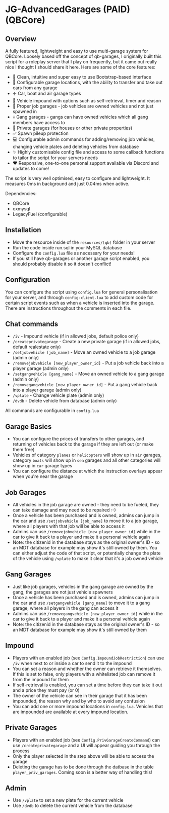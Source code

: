 # JG-AdvancedGarages (PAID)(QBCore)

## Overview

A fully featured, lightweight and easy to use multi-garage system for QBCore. Loosely based off the concept of qb-garages, I originally built this script for a roleplay server that I play on frequently, but it came out really nice I thought I should share it here. Here are some of the core features:

- 💎 Clean, intuitive and super easy to use Bootstrap-based interface
- 🚗 Configurable garage locations, with the ability to transfer and take out cars from any garage
- ✈️ Car, boat and air garage types
- 🚧 Vehicle impound with options such as self-retrieval, timer and reason
- 🧰 Proper job garages - job vehicles are owned vehicles and not just spawned in
- 💀 Gang garages - gangs can have owned vehicles which all gang members have access to
- 🏡 Private garages (for houses or other private properties)
- ✅ Spawn pileup protection
- 💻 Configurable admin commands for adding/removing job vehicles, changing vehicle plates and deleting vehicles from database
- ✨ Highly customisable config file and access to some callback functions to tailor the script for your servers needs
- ❤️ Responsive, one-to-one personal support available via Discord and updates to come!

The script is very well optimised, easy to configure and lightweight. It measures 0ms in background and just 0.04ms when active.

Dependencies:

- QBCore
- oxmysql
- LegacyFuel (configurable)

## Installation

- Move the resource inside of the `resources/[qb]` folder in your server
- Run the code inside run.sql in your MySQL database
- Configure the `config.lua` file as necessary for your needs!
- If you still have qb-garages or another garage script enabled, you should probably disable it so it doesn't conflict!

## Configuration

You can configure the script using `config.lua` for general personalisation for your server, and through `config-client.lua` to add custom code for certain script events such as when a vehicle is inserted into the garage. There are instructions throughout the comments in each file.

## Chat commands

- `/iv` - Impound vehicle (if in allowed jobs, default police only)
- `/createprivategarage` - Create a new private garage (if in allowed jobs, default realestate only)
- `/setjobvehicle [job_name]` - Move an owned vehicle to a job garage (admin only)
- `/removejobvehicle [new_player_owner_id]` - Put a job vehicle back into a player garage (admin only)
- `/setgangvehicle [gang_name]` - Move an owned vehicle to a gang garage (admin only)
- `/removegangvehicle [new_player_owner_id]` - Put a gang vehicle back into a player garage (admin only)
- `/vplate` - Change vehicle plate (admin only)
- `/dvdb` - Delete vehicle from database (admin only)

All commands are configurable in `config.lua`

## Garage Basics

- You can configure the prices of transfers to other garages, and returning of vehicles back to the garage if they are left out (or make them free)
- Vehicles of category `planes` or `helicopters` will show up in `air` garages, category `boats` will show up in `sea` garages and all other categories will show up in `car` garage types
- You can configure the distance at which the instruction overlays appear when you're near the garage

## Job Garages

- All vehicles in the job garage are owned - they need to be fueled, they can take damage and may need to be repaired :-)
- Once a vehicle has been purchased and is owned, admins can jump in the car and use `/setjobvehicle [job_name]` to move it to a job garage, where all players with that job will be able to access it
- Admins can use `/removejobvehicle [new_player_owner_id]` while in the car to give it back to a player and make it a personal vehicle again
- Note: the citizenid in the database stays as the original owner's ID - so an MDT database for example may show it's still owned by them. You can either adjust the code of that script, or potentially change the plate of the vehicle using `/vplate` to make it clear that it's a job owned vehicle

## Gang Garages

- Just like job garages, vehicles in the gang garage are owned by the gang, the garages are not just vehicle spawners
- Once a vehicle has been purchased and is owned, admins can jump in the car and use `/setgangvehicle [gang_name]` to move it to a gang garage, where all players in the gang can access it
- Admins can use `/removegangvehicle [new_player_owner_id]` while in the car to give it back to a player and make it a personal vehicle again
- Note: the citizenid in the database stays as the original owner's ID - so an MDT database for example may show it's still owned by them

## Impound

- Players with an enabled job (see `Config.ImpoundJobRestriction`) can use `/iv` when next to or inside a car to send it to the impound
- You can set a reason and whether the owner can retrieve it themselves. If this is set to false, only players with a whitelisted job can remove it from the impound for them
- If self-retrieval is enabled, you can set a time before they can take it out and a price they must pay (or 0)
- The owner of the vehicle can see in their garage that it has been impounded, the reason why and by who to avoid any confusion
- You can add one or more impound locations in `config.lua`. Vehicles that are impounded are available at every impound location.

## Private Garages

- Players with an enabled job (see `Config.PrivGarageCreateCommand`) can use `/createprivategarage` and a UI will appear guiding you through the process
- Only the player selected in the step above will be able to access the garage
- Deleting the garage has to be done through the datbase in the table `player_priv_garages`. Coming soon is a better way of handling this!

## Admin

- Use `/vplate` to set a new plate for the current vehicle
- Use `/dvdb` to delete the current vehicle from the database

